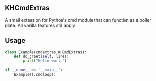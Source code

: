KHCmdExtras
----------

A small extension for Python's cmd module that can function as a boiler plate.
All vanilla features still apply

Usage
-----
```python
class Example(cmdextras.KHCmdExtras):
    def do_greet(self, line):
        print("Hello world")

if __name__ == '__main__':
    Example().cmdloop()
```
